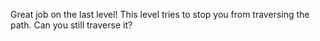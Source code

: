 Great job on the last level!
This level tries to stop you from traversing the path.
Can you still traverse it?
